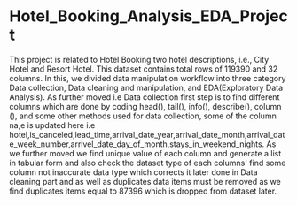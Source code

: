 # Hotel_Booking_Analysis_EDA_Project
This project is related to Hotel Booking two hotel descriptions, i.e., City Hotel and Resort Hotel. This dataset contains total rows of 119390 and 32 columns. In this, we divided data manipulation workflow into three category Data collection, Data cleaning and manipulation, and EDA(Exploratory Data Analysis). As further moved i.e Data collection first step is to find different columns which are done by coding head(), tail(), info(), describe(), column (), and some other methods used for data collection, some of the column na,e is updated here i.e hotel,is_canceled,lead_time,arrival_date_year,arrival_date_month,arrival_date_week_number,arrivel_date_day_of_month,stays_in_weekend_nights. As we further moved we find unique value of each column and generate a list in tabular form and also check the dataset type of each columns' find some column not inaccurate data type which corrects it later done in Data cleaning part and as well as duplicates data items must be removed as we find duplicates items equal to 87396 which is dropped from dataset later.
